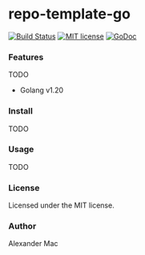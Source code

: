 # repo-template-go

[![Build Status](https://github.com/AlexanderMac/repo-template-go/workflows/CI/badge.svg)](https://github.com/AlexanderMac/repo-template-go/actions?query=workflow%3ACI)
[![MIT license](https://img.shields.io/badge/license-MIT-brightgreen.svg)](https://opensource.org/licenses/MIT)
[![GoDoc](https://pkg.go.dev/badge/github.com/AlexanderMac/repo-template-go)](https://pkg.go.dev/github.com/AlexanderMac/repo-template-go)

### Features
TODO
- Golang v1.20

### Install
TODO

### Usage
TODO

### License
Licensed under the MIT license.

### Author
Alexander Mac
